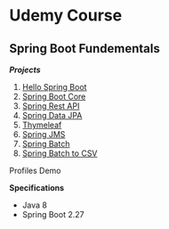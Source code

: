 # Udemy Course

## Spring Boot Fundementals

**_Projects_**

1.  [Hello Spring Boot](https://github.com/cinco-pata5/springboot/tree/master/hellospringboot)
2.  [Spring Boot Core](https://github.com/cinco-pata5/springboot/tree/master/core)
3.  [Spring Rest API](https://github.com/cinco-pata5/springboot/tree/master/restapi)
4.  [Spring Data JPA](https://github.com/cinco-pata5/springboot/tree/master/springdatajpa)
5.  [Thymeleaf](https://github.com/cinco-pata5/springboot/tree/master/thymeleafdemo)
6.  [Spring JMS](https://github.com/cinco-pata5/springboot/tree/master/springjms)
7.  [Spring Batch](https://github.com/cinco-pata5/springboot/tree/master/springbatch)
8.  [Spring Batch to CSV](https://github.com/cinco-pata5/springboot/tree/master/batchcsvtodb)

Profiles Demo

**Specifications**
* Java 8
* Spring Boot 2.27